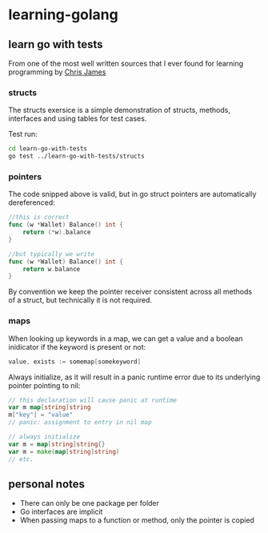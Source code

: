 # learning-golang

## learn go with tests
From one of the most well written sources that I ever found for learning programming by [Chris James](https://quii.gitbook.io/learn-go-with-tests/)

### structs
The structs exersice is a simple demonstration of structs, methods, interfaces and using tables for test cases.

Test run:
```bash
cd learn-go-with-tests
go test ../learn-go-with-tests/structs
```

### pointers
The code snipped above is valid, but in go struct pointers are automatically dereferenced:

```go
//this is correct
func (w *Wallet) Balance() int {
	return (*w).balance
}

//but typically we write
func (w *Wallet) Balance() int {
	return w.balance
}
```
By convention we keep the pointer receiver consistent across all methods of a struct, but technically it is not required.

### maps

When looking up keywords in a map, we can get a value and a boolean inidicator if the keyword is present or not:

```go
value, exists := somemap[somekeyword]
```

Always initialize, as it will result in a panic runtime error due to its underlying pointer pointing to nil:

```go
// this declaration will cause panic at runtime
var m map[string]string
m["key"] = "value"
// panic: assignment to entry in nil map

// always initialize
var m = map[string]string{}
var m = make(map[string]string)
// etc. 
```

## personal notes
- There can only be one package per folder
- Go interfaces are implicit
- When passing maps to a function or method, only the pointer is copied
